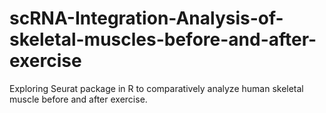 # scRNA-Integration-Analysis-of-skeletal-muscles-before-and-after-exercise
Exploring Seurat package in R to comparatively analyze human skeletal muscle before and after exercise.
